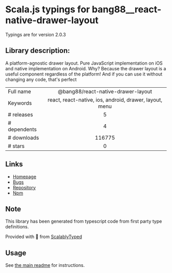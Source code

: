 
# Scala.js typings for bang88__react-native-drawer-layout

Typings are for version 2.0.3

## Library description:
A platform-agnostic drawer layout. Pure JavaScript implementation on iOS and native implementation on Android. Why? Because the drawer layout is a useful component regardless of the platform! And if you can use it without changing any code, that's perfect

|                    |                 |
| ------------------ | :-------------: |
| Full name          | @bang88/react-native-drawer-layout |
| Keywords           | react, react-native, ios, android, drawer, layout, menu |
| # releases         | 5 |
| # dependents       | 4 |
| # downloads        | 116775 |
| # stars            | 0 |

## Links
- [Homepage](https://github.com/react-native-community/react-native-drawer-layout#readme)
- [Bugs](https://github.com/react-native-community/react-native-drawer-layout/issues)
- [Repository](https://github.com/react-native-community/react-native-drawer-layout)
- [Npm](https://www.npmjs.com/package/%40bang88%2Freact-native-drawer-layout)
    


## Note
This library has been generated from typescript code from first party type definitions.

Provided with :purple_heart: from [ScalablyTyped](https://github.com/oyvindberg/ScalablyTyped)

## Usage
See [the main readme](../../readme.md) for instructions.


